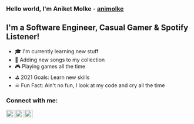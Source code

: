 ### Hello world, I'm Aniket Molke - [animolke][Linkedin]

## I'm a Software Engineer, Casual Gamer & Spotify Listener!
- 🎓 I'm currently learning new stuff
- 🎵 Adding new songs to my collection
- 🎮 Playing games all the time
- ⛳ 2021 Goals: Learn new skills
- ☠ Fun Fact: Ain't no fun, I look at my code and cry all the time

### Connect with me:

[<img align="left" alt="animolke" width="22px" src="https://upload.wikimedia.org/wikipedia/commons/e/e7/Instagram_logo_2016.svg" />][Instagram]
[<img align="left" alt="animolke" width="22px" src="https://upload.wikimedia.org/wikipedia/commons/5/51/Facebook_f_logo_%282019%29.svg" />][Facebook]
[<img align="left" alt="animolke" width="22px" src="https://upload.wikimedia.org/wikipedia/commons/0/01/LinkedIn_Logo.svg" />][Linkedin]

<br/>



[Linkedin]: https://www.linkedin.com/in/aniket-molke-415471126/
[Instagram]: https://www.instagram.com/aniket_molke/
[Facebook]: https://www.facebook.com/ani.molke

